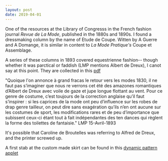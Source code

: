 ```yaml
---
layout: post
date: 2019-04-01
---
```


One of the resources at the Library of Congresss in the French fashion journal _Revue de La Mode_, published in the 1880s and 1890s. I found a
dressmaking column by the name of Etude de Coupe. Witten by A Guerre and A Domange, it is similar in content to _La Mode Pratique's_ Coupe et 
Assemblage.

A series of these columns in 1893 covered equestrienne fashion-- though whether it was parctical or faddish (LMP mentions Albert de Dreux), I 
canot say at this point. They are collected in this [pdf](https://www.dropbox.com/s/3lnzno8hhacj32y/skirts%20and%20breaches%20for%20the%20amazone.pdf?dl=0)

"Quoique l'on annonce à grand fracas le retour vers les modes 1830, il ne faut pas s’imaginer que nous re­ verrons cet été des amazones romantiques d’Albert de Dreux avec voile de gaze et jupe longue flottant au vent. Pour ce genre de costume, c’est toujours de la correction anglaise qu’il faut s’inspirer : si les caprices de la mode ont peu d’influence sur les robes de drap genre tailleur, on peut dire sans exagération qu’ils n’en ont aucune sur les costumes de sport, les modifications rares et de peu d’importance que subissent ceux-ci étant tout à fait indépendantes des ten­ dances qui règlent la forme des toilettes de fantaisie."
LMP 15-Avril-1893

It's possible that Caroline de Broutelles was referring to Alfred de Dreux, and the printer screwed up.

A first stab at the custom made skirt can be found in this [dynamic pattern applet](https://jeremyerwin.github.io/patterns/revuedelamode/JupeAmazone.html)




